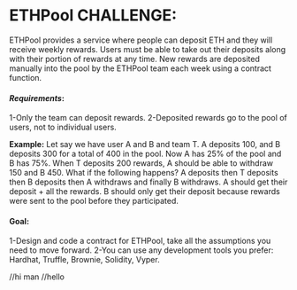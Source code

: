 # ETHPool CHALLENGE:

ETHPool provides a service where people can deposit ETH and they will receive weekly rewards. Users must be able to take out their deposits along with their portion of rewards at any time. New rewards are deposited manually into the pool by the ETHPool team each week using a contract function.

#### _Requirements_:
1-Only the team can deposit rewards. 
2-Deposited rewards go to the pool of users, not to individual users.

**Example:** Let say we have user A and B and team T. A deposits 100, and B deposits 300 for a total of 400 in the pool. Now A has 25% of the pool and B has 75%. When T deposits 200 rewards, A should be able to withdraw 150 and B 450. What if the following happens? A deposits then T deposits then B deposits then A withdraws and finally B withdraws. A should get their deposit + all the rewards. B should only get their deposit because rewards were sent to the pool before they participated.

#### Goal:
1-Design and code a contract for ETHPool, take all the assumptions you need to move forward.
2-You can use any development tools you prefer: Hardhat, Truffle, Brownie, Solidity, Vyper.

//hi man
//hello
